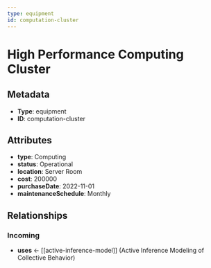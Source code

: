 ```yaml
---
type: equipment
id: computation-cluster
---
```


# High Performance Computing Cluster

## Metadata

- **Type**: equipment
- **ID**: computation-cluster

## Attributes

- **type**: Computing
- **status**: Operational
- **location**: Server Room
- **cost**: 200000
- **purchaseDate**: 2022-11-01
- **maintenanceSchedule**: Monthly

## Relationships

### Incoming

- **uses** ← [[active-inference-model]] (Active Inference Modeling of Collective Behavior)

